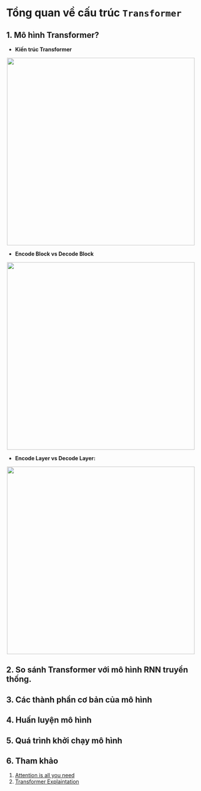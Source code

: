 # Tổng quan về cấu trúc `Transformer`

## 1. Mô hình Transformer?

- **Kiến trúc Transformer**

<p align="center">
    <img src="F:\8. Transformers\Seq2SeqWithTransformer\assets\Base_1.png" width="500">
</p> 

- **Encode Block vs Decode Block**

<p align="center">
    <img src="F:\8. Transformers\Seq2SeqWithTransformer\assets\Base_2.png" width="500">
</p> 

- **Encode Layer vs Decode Layer:**

<p align="center">
    <img src="F:\8. Transformers\Seq2SeqWithTransformer\assets\Base_3.png" width="500">
</p> 

## 2. So sánh Transformer với mô hình RNN truyền thống.

## 3. Các thành phần cơ bản của mô hình

## 4. Huấn luyện mô hình

## 5. Quá trình khởi chạy mô hình

## 6. Tham khảo
1. [Attention is all you need](https://arxiv.org/pdf/1706.03762.pdf)
2. [Transformer Explaintation](https://towardsdatascience.com/transformers-explained-visually-part-1-overview-of-functionality-95a6dd460452)